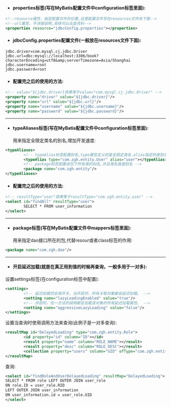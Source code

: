 - #### properties标签(写在MyBatis配置文件中configuration标签里面):
```xml
<!--resource属性，指定配置文件的位置,这里配置文件写在resources文件夹下面-->
<!--url属性，不详细说明,具体可以去查资料-->
<properties resource="jdbcConfig.properties"></properties>
```
	
- #### jdbcConfig.properties配置文件(一般放在resources文件下面):
```properties
jdbc.driver=com.mysql.cj.jdbc.Driver
jdbc.url=dbc:mysql://localhost:3306/book?characterEncoding=utf8&amp;serverTimezone=Asia/Shanghai
jdbc.username=root
jdbc.password=root
```
	
- #### 配置完之后的使用的方法:
```xml
<!-- value="${jdbc.driver}效果等于value="com.mysql.cj.jdbc.Driver" -->
<property name="driver" value="${jdbc.driver}"/>
<property name="url" value="${jdbc.url}"/>
<property name="username" value="${jdbc.username}"/>
<property name="password" value="${jdbc.password}"/>
```
----------------------------

- #### typeAliases标签(写在MyBatis配置文件中configuration标签里面):
	用来指定全限定类名的别名,增加开发速度:
```xml
<typeAliases>
		<!-- typeAlias标签配置别名,type属性定义的是全限定类名.alias指定的是别名,指定别名之后就不再区分大小写 -->
		<typeAlias type="com.zgh.entity.User" alias="user"></typeAlias>
		<!-- package标签配置该包下所有类的别名,并且类名就是别名 -->
		<package name="com.zgh.entity"/>
</typeAliases>
```
	
- ####	配置完之后的使用的方法:
```xml
<!-- resultType="user"效果等于resultType="com.zgh.entity.user" -->
<select id="findAll" resultType="user">
		SELECT * FROM user_information
</select>
```
----------------------------

- #### package标签(写在MyBatis配置文件中mappers标签里面):
	用来指定dao接口所在的包,代替resour或者class标签的作用:
```xml
<package name="com.zgh.dao"/>
```
----------------------------

- #### 开启延迟加载(就是在真正用到值的时候再查询，一般多用于一对多):
设置settings标签(在configuration标签中配置):
```xml
<settings>
		<!-- 延迟加载的全局开关。当开启时，所有关联对象都会延迟加载。 -->
		<setting name="lazyLoadingEnabled" value="true"/>
		<!-- 开启时，任一方法的调用都会加载该对象的所有延迟加载属性。 -->
		<setting name="aggressiveLazyLoading" value="false"/>
</settings>
```
设置当查询时使用调用方法来查询(此例子是一对多查询):
```xml
<resultMap id="DelayedLoading" type="com.zgh.entity.Role">
		<id property="id" column="ID"></id>
		<result property="name" column="ROLE_NAME"></result>
		<result property="desc" column="ROLE_DESC"></result>
		<collection property="users" column="UID" ofType="com.zgh.entity.User" select="com.zgh.dao.IUserDao.findUserById"></collection>
</resultMap>
```
查询:
```xml
<select id="findRoleAndUserDelayedLoading" resultMap="DelayedLoading">
SELECT * FROM role LEFT OUTER JOIN user_role
ON role.ID = user_role.RID
LEFT OUTER JOIN user_information
ON user_information.id = user_role.UID
</select>
```
	